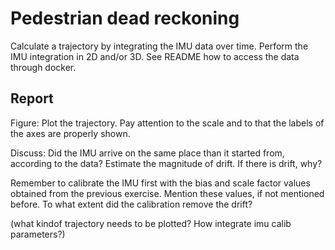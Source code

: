 # Pedestrian dead reckoning 

Calculate a trajectory by integrating the IMU data over time. Perform the IMU integration in 2D and/or 3D. See README how to access the data through docker.

## Report
Figure: Plot the trajectory. Pay attention to the scale and to that the labels of the axes are properly shown.

Discuss: 
Did the IMU arrive on the same place than it started from, according to the data? Estimate the magnitude of drift. If there is drift, why?

Remember to calibrate the IMU first with the bias and scale factor values obtained from the previous exercise. Mention these values, if not mentioned before. To what extent did the calibration remove the drift?


(what kindof trajectory needs to be plotted? How integrate imu calib parameters?)
